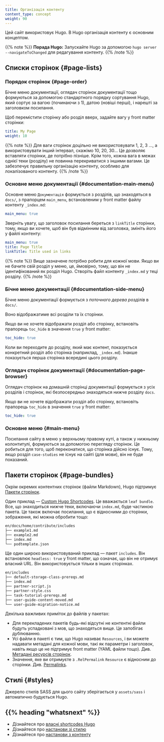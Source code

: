 ```yaml
---
title: Організація контенту
content_type: concept
weight: 90
---
```


<!-- overview -->

Цей сайт використовує Hugo. В Hugo організація контенту є основним концептом.

<!-- body -->

{{% note %}}
**Порада Hugo:** Запускайте Hugo за допомогою `hugo server --navigateToChanged` для редагування контенту.
{{% /note %}}

## Списки сторінок {#page-lists}

### Порядок сторінок {#page-order}

Бічне меню документації, оглядач сторінок документації тощо формуються за допомогою стандартного порядку сортування Hugo, який сортує за вагою (починаючи з 1), датою (новіші перші), і нарешті за заголовком посилання.

Щоб перемістити сторінку або розділ вверх, задайте вагу у front matter сторінки:

```yaml
title: My Page
weight: 10
```

{{% note %}}
Для ваги сторінок доцільно не використовувати 1, 2, 3 ..., а використовувати інший інтервал, скажімо 10, 20, 30... Це дозволяє вставляти сторінки, де потрібно пізніше. Крім того, кожна вага в межах однієї теки (розділу) не повинна перекриватися з іншими вагами. Це забезпечує правильну організацію контенту, особливо для локалізованого контенту.
{{% /note %}}

### Основне меню документації {#documentation-main-menu}

Основне меню `Документація` формується з розділів, що знаходяться в `docs/`, з прапорцем `main_menu`, встановленим у front matter файлу контенту `_index.md`:

```yaml
main_menu: true
```

Зверніть увагу, що заголовок посилання береться з `linkTitle` сторінки, тому, якщо ви хочете, щоб він був відмінним від заголовка, змініть його у файлі контенту:

```yaml
main_menu: true
title: Page Title
linkTitle: Title used in links
```

{{% note %}}
Вище зазначене потрібно робити для кожної мови. Якщо ви не бачите свій розділ у меню, це, ймовірно, тому, що він не ідентифікований як розділ Hugo. Створіть файл контенту `_index.md` у теці розділу.
{{% /note %}}

### Бічне меню документації {#documentation-side-menu}

Бічне меню документації формується з _поточного дерева розділів_ в `docs/`.

Воно відображатиме всі розділи та їх сторінки.

Якщо ви не хочете відображати розділ або сторінку, встановіть прапорець `toc_hide` в значення `true` у front matter:

```yaml
toc_hide: true
```

Коли ви переходите до розділу, який має контент, показується конкретний розділ або сторінка (наприклад, `_index.md`). Інакше показується перша сторінка всередині цього розділу.

### Оглядач сторінок документації {#documentation-page-browser}

Оглядач сторінок на домашній сторінці документації формується з усіх розділів і сторінок, які безпосередньо знаходяться нижче розділу `docs`.

Якщо ви не хочете відображати розділ або сторінку, встановіть прапорець `toc_hide` в значення `true` у front matter:

```yaml
toc_hide: true
```

### Основне меню {#main-menu}

Посилання сайту в меню у верхньому правому куті, а також у нижньому колонтитулі, формуються за допомогою перегляду сторінок. Це робиться для того, щоб переконатися, що сторінка дійсно існує. Тому, якщо розділ `case-studies` не існує на сайті (для мови), він не буде показаний.

## Пакети сторінок {#page-bundles}

Окрім окремих контентних сторінок (файли Markdown), Hugo підтримує [Пакети сторінок](https://gohugo.io/content-management/page-bundles/).

Один приклад — [Custom Hugo Shortcodes](/uk/docs/contribute/style/hugo-shortcodes/). Це вважається `leaf bundle`. Все, що знаходиться нижче теки, включаючи `index.md`, буде частиною пакета. Це також включає посилання, що є відносними до сторінки, зображення, які можна обробити тощо:

```bash
en/docs/home/contribute/includes
├── example1.md
├── example2.md
├── index.md
└── podtemplate.json
```

Ще один широко використовуваний приклад — пакет `includes`. Він встановлює `headless: true` у front matter, що означає, що він не отримує власний URL. Він використовується тільки в інших сторінках.

```bash
en/includes
├── default-storage-class-prereqs.md
├── index.md
├── partner-script.js
├── partner-style.css
├── task-tutorial-prereqs.md
├── user-guide-content-moved.md
└── user-guide-migration-notice.md
```

Декілька важливих приміток до файлів у пакетах:

* Для перекладених пакетів будь-які відсутні не контентні файли будуть успадковані з мов, що знаходяться вище. Це запобігає дублюванню.
* Усі файли в пакеті є тим, що Hugo називає `Resources`, і ви можете надавати метадані для кожної мови, такі як параметри і заголовок, навіть якщо це не підтримує front matter (YAML файли тощо). Див. [Метадані ресурсів сторінок](https://gohugo.io/content-management/page-resources/#page-resources-metadata).
* Значення, яке ви отримуєте з `.RelPermalink` `Resource` є відносним до сторінки. Див. [Permalinks](https://gohugo.io/content-management/urls/#permalinks).

## Стилі {#styles}

Джерело стилів SASS для цього сайту зберігається у `assets/sass` і автоматично будується Hugo.

## {{% heading "whatsnext" %}}

* Дізнайтеся про [власні shortcodes Hugo](/uk/docs/contribute/style/hugo-shortcodes/)
* Дізнайтеся про [настанови зі стилю](/uk/docs/contribute/style/style-guide)
* Дізнайтеся про [настанови з контенту](/uk/docs/contribute/style/content-guide)
